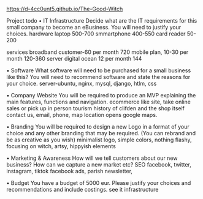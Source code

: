 https://d-4cc0unt5.github.io/The-Good-Witch


Project todo
•	IT Infrastructure 	Decide what are the IT requirements for this small company to become an eBusiness. You will need to justify your choices.
  hardware
  laptop 500-700
  smmartphone 400-550
  card reader 50-200

  services
  broadband customer-60 per month 720
  mobile plan, 10-30 per month 120-360
  server digital ocean 12 per month 144

•	Software	What software will need to be purchased for a small business like this? You will need to recommend software and state the reasons for your choice. 
  server-ubuntu, nginx, mysql, django, htlm, css
  

•	Company Website
	You will be required to produce an MVP  explaining the main features, functions and navigation.
  ecommerce like site, take online sales or pick up in person
  tourism history of clifden and the shop itself
  contact us, email, phone, map location opens google maps.
  
  
  
•	Branding	You will be required to design a new Logo in a format of your choice and any other branding that may be required.
(You can rebrand and be as creative as you wish)
  minimalist logo, simple colors, nothing flashy, focusing on witch, artsy, hippyish elements


•	Marketing & Awareness 
	How will we tell customers about our new business? How can we capture a new market etc?
  SEO
  facebook, twitter, instagram, tiktok
  facebook ads, parish newsletter, 
  
  
•	Budget	You have a budget of 5000  eur. Please justify your choices and recommendations and include costings.
  see it infrastructure
